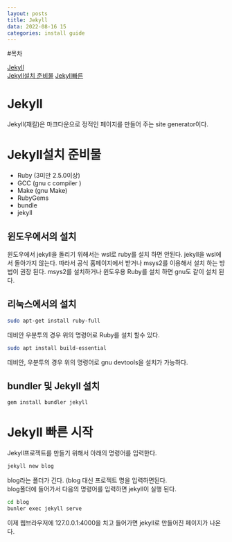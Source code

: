 ```yaml
---
layout: posts
title: Jekyll 
data: 2022-08-16 15
categories: install guide
---
```

#목차
  
[Jekyll](#Jekyll)  
[Jekyll설치 준비물](#Jekyll설치-준비물)
[Jekyll빠른](#-Jekyll-빠른-시작)

  

# Jekyll
Jekyll(재킬)은 마크다운으로 정적인 페이지를 만들어 주는 site generator이다.


# Jekyll설치 준비물
* Ruby (3미만 2.5.0이상)
* GCC (gnu c compiler )
* Make (gnu Make)
* RubyGems 
* bundle
* jekyll 


## 윈도우에서의 설치
윈도우에서 jekyll을 돌리기 위해서는 wsl로 ruby를 설치 하면 안된다. jekyll을 wsl에서 돌아가지 않는다. 따라서 공식 홈페이지에서 받거나 msys2를 이용해서 설치 하는 방법이 권장 된다.  msys2를 설치하거나 윈도우용 Ruby를 설치 하면 gnu도 같이 설치 된다.
## 리눅스에서의 설치
```bash
sudo apt-get install ruby-full
```
데비안 우분투의 경우 위의 명령어로 Ruby를 설치 할수 있다.  

```bash
sudo apt install build-essential 
```
데비안, 우분투의 경우 위의 명령어로 gnu devtools을 설치가 가능하다.

## bundler 및 Jekyll 설치 
```bash
gem install bundler jekyll
```


# Jekyll 빠른 시작
Jekyll프로젝트를 만들기 위해서 아래의 명령어를 입력한다.  

```bash
jekyll new blog
```
 
blog라는 폴더가 긴다. (blog 대신 프로젝트 명을 입력하면된다.  
blog폴더에 들어가서 다음의 명령어를 입력하면 jekyll이 실행 된다. 
```bash
cd blog
bunler exec jekyll serve
```

이제 웹브라우저에 127.0.0.1:4000을 치고 들어가면 jekyll로 만들어진 페이지가 나온다.
